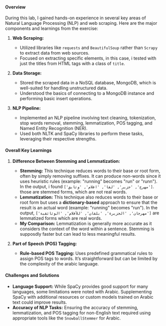 
#### Overview

During this lab, I gained hands-on experience in several key areas of Natural Language Processing (NLP) and web scraping. Here are the major components and learnings from the exercise:

1. **Web Scraping:**
   - Utilized libraries like `requests` and `BeautifulSoup` rather than `Scrapy` to extract data from web sources.
   - Focused on extracting specific elements, in this case, i tested with just the titles from HTML tags with a class of `title`.

2. **Data Storage:**
   - Stored the scraped data in a NoSQL database, MongoDB, which is well-suited for handling unstructured data.
   - Understood the basics of connecting to a MongoDB instance and performing basic insert operations.

3. **NLP Pipeline:**
   - Implemented an NLP pipeline involving text cleaning, tokenization, stop words removal, stemming, lemmatization, POS tagging, and Named Entity Recognition (NER).
   - Used both NLTK and SpaCy libraries to perform these tasks, leveraging their respective strengths.

#### Overall Key Learnings

1. **Difference Between Stemming and Lemmatization:**
   - **Stemming:** This technique reduces words to their base or root form, often by simply removing suffixes. It can produce non-words since it uses heuristic rules (example: "running" becomes "run" or "runn"). In the output, i found `['مهرج', 'جزير', 'لقا', 'افلام', 'وثايق']`. those are stemmed forms, which are not real words.
   - **Lemmatization:** This technique also reduces words to their base or root form but uses a **dictionary-based** approach to ensure that the result is an actual word (example: "running" becomes "run"). In the output, `['مهرجان', 'الجزيرة', 'بلقان', 'للأفلام', 'الوثائقية']` are lemmatized forms which are real words.
   - **My Comparison:** Lemmatization is generally more accurate as it considers the context of the word within a sentence. Stemming is supposdly faster but can lead to less meaningful results.

2. **Part of Speech (POS) Tagging:**
   - **Rule-based POS Tagging:** Uses predefined grammatical rules to assign POS tags to words. It’s straightforward but can be limited by the complexity of the arabic language.

#### Challenges and Solutions

- **Language Support:** While SpaCy provides good support for many languages, some limitations were noted with Arabic. Supplementing SpaCy with additional resources or custom models trained on Arabic text could improve results.
- **Accuracy of NLP Tasks:** Ensuring the accuracy of stemming, lemmatization, and POS tagging for non-English text required using appropriate tools like the `SnowballStemmer` for Arabic.

